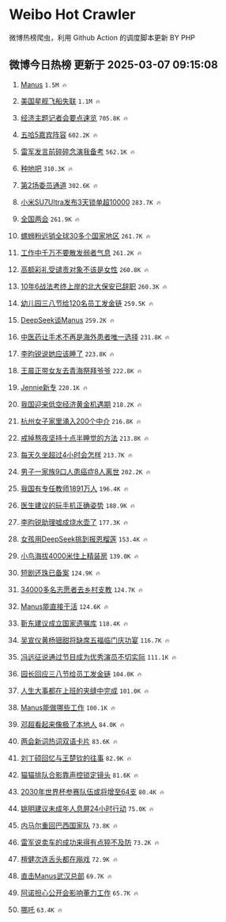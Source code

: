 # Weibo Hot Crawler 



微博热榜爬虫，利用 Github Action 的调度脚本更新 BY PHP 


## 微博今日热榜 更新于 2025-03-07 09:15:08 
1. [Manus](https://s.weibo.com/weibo?q=Manus&t=31&band_rank=1&Refer=top) `1.5M 🔥` 

1. [美国星舰飞船失联](https://s.weibo.com/weibo?q=%23%E7%BE%8E%E5%9B%BD%E6%98%9F%E8%88%B0%E9%A3%9E%E8%88%B9%E5%A4%B1%E8%81%94%23&t=31&band_rank=2&Refer=top) `1.1M 🔥` 

1. [经济主题记者会要点速览](https://s.weibo.com/weibo?q=%23%E7%BB%8F%E6%B5%8E%E4%B8%BB%E9%A2%98%E8%AE%B0%E8%80%85%E4%BC%9A%E8%A6%81%E7%82%B9%E9%80%9F%E8%A7%88%23&t=31&band_rank=3&Refer=top) `705.8K 🔥` 

1. [五哈5嘉宾阵容](https://s.weibo.com/weibo?q=%23%E4%BA%94%E5%93%885%E5%98%89%E5%AE%BE%E9%98%B5%E5%AE%B9%23&t=31&band_rank=4&Refer=top) `602.2K 🔥` 

1. [雷军发言前碎碎念演我备考](https://s.weibo.com/weibo?q=%23%E9%9B%B7%E5%86%9B%E5%8F%91%E8%A8%80%E5%89%8D%E7%A2%8E%E7%A2%8E%E5%BF%B5%E6%BC%94%E6%88%91%E5%A4%87%E8%80%83%23&t=31&band_rank=5&Refer=top) `562.1K 🔥` 

1. [种地吧](https://s.weibo.com/weibo?q=%E7%A7%8D%E5%9C%B0%E5%90%A7&t=31&band_rank=6&Refer=top) `310.3K 🔥` 

1. [第2场委员通道](https://s.weibo.com/weibo?q=%23%E7%AC%AC2%E5%9C%BA%E5%A7%94%E5%91%98%E9%80%9A%E9%81%93%23&t=31&band_rank=7&Refer=top) `302.6K 🔥` 

1. [小米SU7Ultra发布3天锁单超10000](https://s.weibo.com/weibo?q=%23%E5%B0%8F%E7%B1%B3SU7Ultra%E5%8F%91%E5%B8%833%E5%A4%A9%E9%94%81%E5%8D%95%E8%B6%8510000%23&t=31&band_rank=8&Refer=top) `283.7K 🔥` 

1. [全国两会](https://s.weibo.com/weibo?q=%23%E5%85%A8%E5%9B%BD%E4%B8%A4%E4%BC%9A%23&t=31&band_rank=9&Refer=top) `261.9K 🔥` 

1. [螺蛳粉远销全球30多个国家地区](https://s.weibo.com/weibo?q=%23%E8%9E%BA%E8%9B%B3%E7%B2%89%E8%BF%9C%E9%94%80%E5%85%A8%E7%90%8330%E5%A4%9A%E4%B8%AA%E5%9B%BD%E5%AE%B6%E5%9C%B0%E5%8C%BA%23&t=31&band_rank=10&Refer=top) `261.7K 🔥` 

1. [工作中千万不要散发弱者气息](https://s.weibo.com/weibo?q=%E5%B7%A5%E4%BD%9C%E4%B8%AD%E5%8D%83%E4%B8%87%E4%B8%8D%E8%A6%81%E6%95%A3%E5%8F%91%E5%BC%B1%E8%80%85%E6%B0%94%E6%81%AF&t=31&band_rank=11&Refer=top) `261.2K 🔥` 

1. [高额彩礼受谴责对象不该是女性](https://s.weibo.com/weibo?q=%23%E9%AB%98%E9%A2%9D%E5%BD%A9%E7%A4%BC%E5%8F%97%E8%B0%B4%E8%B4%A3%E5%AF%B9%E8%B1%A1%E4%B8%8D%E8%AF%A5%E6%98%AF%E5%A5%B3%E6%80%A7%23&t=31&band_rank=12&Refer=top) `260.8K 🔥` 

1. [10年6战法考终上岸的北大保安已辞职](https://s.weibo.com/weibo?q=%2310%E5%B9%B46%E6%88%98%E6%B3%95%E8%80%83%E7%BB%88%E4%B8%8A%E5%B2%B8%E7%9A%84%E5%8C%97%E5%A4%A7%E4%BF%9D%E5%AE%89%E5%B7%B2%E8%BE%9E%E8%81%8C%23&t=31&band_rank=13&Refer=top) `260.3K 🔥` 

1. [幼儿园三八节给120名员工发金链](https://s.weibo.com/weibo?q=%23%E5%B9%BC%E5%84%BF%E5%9B%AD%E4%B8%89%E5%85%AB%E8%8A%82%E7%BB%99120%E5%90%8D%E5%91%98%E5%B7%A5%E5%8F%91%E9%87%91%E9%93%BE%23&t=31&band_rank=14&Refer=top) `259.5K 🔥` 

1. [DeepSeek谈Manus](https://s.weibo.com/weibo?q=%23DeepSeek%E8%B0%88Manus%23&t=31&band_rank=15&Refer=top) `259.2K 🔥` 

1. [中医药让手术不再是海外患者唯一选择](https://s.weibo.com/weibo?q=%23%E4%B8%AD%E5%8C%BB%E8%8D%AF%E8%AE%A9%E6%89%8B%E6%9C%AF%E4%B8%8D%E5%86%8D%E6%98%AF%E6%B5%B7%E5%A4%96%E6%82%A3%E8%80%85%E5%94%AF%E4%B8%80%E9%80%89%E6%8B%A9%23&t=31&band_rank=16&Refer=top) `231.8K 🔥` 

1. [李昀锐说她应该睡了](https://s.weibo.com/weibo?q=%23%E6%9D%8E%E6%98%80%E9%94%90%E8%AF%B4%E5%A5%B9%E5%BA%94%E8%AF%A5%E7%9D%A1%E4%BA%86%23&t=31&band_rank=17&Refer=top) `223.8K 🔥` 

1. [王晨正带女友去青海祭拜爷爷](https://s.weibo.com/weibo?q=%23%E7%8E%8B%E6%99%A8%E6%AD%A3%E5%B8%A6%E5%A5%B3%E5%8F%8B%E5%8E%BB%E9%9D%92%E6%B5%B7%E7%A5%AD%E6%8B%9C%E7%88%B7%E7%88%B7%23&t=31&band_rank=18&Refer=top) `222.8K 🔥` 

1. [Jennie新专](https://s.weibo.com/weibo?q=Jennie%E6%96%B0%E4%B8%93&t=31&band_rank=19&Refer=top) `220.1K 🔥` 

1. [我国迎来低空经济黄金机遇期](https://s.weibo.com/weibo?q=%23%E6%88%91%E5%9B%BD%E8%BF%8E%E6%9D%A5%E4%BD%8E%E7%A9%BA%E7%BB%8F%E6%B5%8E%E9%BB%84%E9%87%91%E6%9C%BA%E9%81%87%E6%9C%9F%23&t=31&band_rank=20&Refer=top) `218.2K 🔥` 

1. [杭州女子家里涌入200个中介](https://s.weibo.com/weibo?q=%23%E6%9D%AD%E5%B7%9E%E5%A5%B3%E5%AD%90%E5%AE%B6%E9%87%8C%E6%B6%8C%E5%85%A5200%E4%B8%AA%E4%B8%AD%E4%BB%8B%23&t=31&band_rank=21&Refer=top) `216.8K 🔥` 

1. [戒掉熬夜坚持十点半睡觉的方法](https://s.weibo.com/weibo?q=%23%E6%88%92%E6%8E%89%E7%86%AC%E5%A4%9C%E5%9D%9A%E6%8C%81%E5%8D%81%E7%82%B9%E5%8D%8A%E7%9D%A1%E8%A7%89%E7%9A%84%E6%96%B9%E6%B3%95%23&t=31&band_rank=22&Refer=top) `213.8K 🔥` 

1. [每天久坐超过4小时会怎样](https://s.weibo.com/weibo?q=%23%E6%AF%8F%E5%A4%A9%E4%B9%85%E5%9D%90%E8%B6%85%E8%BF%874%E5%B0%8F%E6%97%B6%E4%BC%9A%E6%80%8E%E6%A0%B7%23&t=31&band_rank=23&Refer=top) `213.7K 🔥` 

1. [男子一家族9口人患癌症8人离世](https://s.weibo.com/weibo?q=%23%E7%94%B7%E5%AD%90%E4%B8%80%E5%AE%B6%E6%97%8F9%E5%8F%A3%E4%BA%BA%E6%82%A3%E7%99%8C%E7%97%878%E4%BA%BA%E7%A6%BB%E4%B8%96%23&t=31&band_rank=24&Refer=top) `202.2K 🔥` 

1. [我国有专任教师1891万人](https://s.weibo.com/weibo?q=%23%E6%88%91%E5%9B%BD%E6%9C%89%E4%B8%93%E4%BB%BB%E6%95%99%E5%B8%881891%E4%B8%87%E4%BA%BA%23&t=31&band_rank=25&Refer=top) `196.4K 🔥` 

1. [医生建议的玩手机正确姿势](https://s.weibo.com/weibo?q=%23%E5%8C%BB%E7%94%9F%E5%BB%BA%E8%AE%AE%E7%9A%84%E7%8E%A9%E6%89%8B%E6%9C%BA%E6%AD%A3%E7%A1%AE%E5%A7%BF%E5%8A%BF%23&t=31&band_rank=26&Refer=top) `188.9K 🔥` 

1. [李昀锐助理嘘成烧水壶了](https://s.weibo.com/weibo?q=%E6%9D%8E%E6%98%80%E9%94%90%E5%8A%A9%E7%90%86%E5%98%98%E6%88%90%E7%83%A7%E6%B0%B4%E5%A3%B6%E4%BA%86&t=31&band_rank=27&Refer=top) `177.3K 🔥` 

1. [女孩用DeepSeek挑到报恩榴莲](https://s.weibo.com/weibo?q=%23%E5%A5%B3%E5%AD%A9%E7%94%A8DeepSeek%E6%8C%91%E5%88%B0%E6%8A%A5%E6%81%A9%E6%A6%B4%E8%8E%B2%23&t=31&band_rank=28&Refer=top) `153.4K 🔥` 

1. [小鸟海拔4000米住上精装房](https://s.weibo.com/weibo?q=%23%E5%B0%8F%E9%B8%9F%E6%B5%B7%E6%8B%944000%E7%B1%B3%E4%BD%8F%E4%B8%8A%E7%B2%BE%E8%A3%85%E6%88%BF%23&t=31&band_rank=29&Refer=top) `139.0K 🔥` 

1. [短剧还珠已备案](https://s.weibo.com/weibo?q=%23%E7%9F%AD%E5%89%A7%E8%BF%98%E7%8F%A0%E5%B7%B2%E5%A4%87%E6%A1%88%23&t=31&band_rank=30&Refer=top) `124.9K 🔥` 

1. [34000多名志愿者去乡村支教](https://s.weibo.com/weibo?q=%2334000%E5%A4%9A%E5%90%8D%E5%BF%97%E6%84%BF%E8%80%85%E5%8E%BB%E4%B9%A1%E6%9D%91%E6%94%AF%E6%95%99%23&t=31&band_rank=31&Refer=top) `124.7K 🔥` 

1. [Manus能直接干活](https://s.weibo.com/weibo?q=%23Manus%E8%83%BD%E7%9B%B4%E6%8E%A5%E5%B9%B2%E6%B4%BB%23&t=31&band_rank=32&Refer=top) `124.6K 🔥` 

1. [靳东建议成立国家遗嘱库](https://s.weibo.com/weibo?q=%23%E9%9D%B3%E4%B8%9C%E5%BB%BA%E8%AE%AE%E6%88%90%E7%AB%8B%E5%9B%BD%E5%AE%B6%E9%81%97%E5%98%B1%E5%BA%93%23&t=31&band_rank=33&Refer=top) `118.4K 🔥` 

1. [吴宣仪黄杨钿甜将缺席五福临门庆功宴](https://s.weibo.com/weibo?q=%23%E5%90%B4%E5%AE%A3%E4%BB%AA%E9%BB%84%E6%9D%A8%E9%92%BF%E7%94%9C%E5%B0%86%E7%BC%BA%E5%B8%AD%E4%BA%94%E7%A6%8F%E4%B8%B4%E9%97%A8%E5%BA%86%E5%8A%9F%E5%AE%B4%23&t=31&band_rank=34&Refer=top) `116.7K 🔥` 

1. [冯远征说通过节目成为优秀演员不切实际](https://s.weibo.com/weibo?q=%23%E5%86%AF%E8%BF%9C%E5%BE%81%E8%AF%B4%E9%80%9A%E8%BF%87%E8%8A%82%E7%9B%AE%E6%88%90%E4%B8%BA%E4%BC%98%E7%A7%80%E6%BC%94%E5%91%98%E4%B8%8D%E5%88%87%E5%AE%9E%E9%99%85%23&t=31&band_rank=35&Refer=top) `111.1K 🔥` 

1. [园长回应三八节给员工发金链](https://s.weibo.com/weibo?q=%23%E5%9B%AD%E9%95%BF%E5%9B%9E%E5%BA%94%E4%B8%89%E5%85%AB%E8%8A%82%E7%BB%99%E5%91%98%E5%B7%A5%E5%8F%91%E9%87%91%E9%93%BE%23&t=31&band_rank=36&Refer=top) `104.0K 🔥` 

1. [人生大事都在上班的夹缝中完成](https://s.weibo.com/weibo?q=%E4%BA%BA%E7%94%9F%E5%A4%A7%E4%BA%8B%E9%83%BD%E5%9C%A8%E4%B8%8A%E7%8F%AD%E7%9A%84%E5%A4%B9%E7%BC%9D%E4%B8%AD%E5%AE%8C%E6%88%90&t=31&band_rank=37&Refer=top) `101.0K 🔥` 

1. [Manus能做哪些工作](https://s.weibo.com/weibo?q=%23Manus%E8%83%BD%E5%81%9A%E5%93%AA%E4%BA%9B%E5%B7%A5%E4%BD%9C%23&t=31&band_rank=38&Refer=top) `100.1K 🔥` 

1. [邓超看起来像极了本地人](https://s.weibo.com/weibo?q=%23%E9%82%93%E8%B6%85%E7%9C%8B%E8%B5%B7%E6%9D%A5%E5%83%8F%E6%9E%81%E4%BA%86%E6%9C%AC%E5%9C%B0%E4%BA%BA%23&t=31&band_rank=39&Refer=top) `84.0K 🔥` 

1. [两会新词热词双语卡片](https://s.weibo.com/weibo?q=%23%E4%B8%A4%E4%BC%9A%E6%96%B0%E8%AF%8D%E7%83%AD%E8%AF%8D%E5%8F%8C%E8%AF%AD%E5%8D%A1%E7%89%87%23&t=31&band_rank=40&Refer=top) `83.6K 🔥` 

1. [刘丁硕回忆与王楚钦的往事](https://s.weibo.com/weibo?q=%23%E5%88%98%E4%B8%81%E7%A1%95%E5%9B%9E%E5%BF%86%E4%B8%8E%E7%8E%8B%E6%A5%9A%E9%92%A6%E7%9A%84%E5%BE%80%E4%BA%8B%23&t=31&band_rank=41&Refer=top) `82.9K 🔥` 

1. [猫猫排队合影靠声控锁定镜头](https://s.weibo.com/weibo?q=%23%E7%8C%AB%E7%8C%AB%E6%8E%92%E9%98%9F%E5%90%88%E5%BD%B1%E9%9D%A0%E5%A3%B0%E6%8E%A7%E9%94%81%E5%AE%9A%E9%95%9C%E5%A4%B4%23&t=31&band_rank=42&Refer=top) `81.6K 🔥` 

1. [2030年世界杯参赛队伍或将增至64支](https://s.weibo.com/weibo?q=%232030%E5%B9%B4%E4%B8%96%E7%95%8C%E6%9D%AF%E5%8F%82%E8%B5%9B%E9%98%9F%E4%BC%8D%E6%88%96%E5%B0%86%E5%A2%9E%E8%87%B364%E6%94%AF%23&t=31&band_rank=43&Refer=top) `80.4K 🔥` 

1. [姚明建议未成年人息屏24小时行动](https://s.weibo.com/weibo?q=%23%E5%A7%9A%E6%98%8E%E5%BB%BA%E8%AE%AE%E6%9C%AA%E6%88%90%E5%B9%B4%E4%BA%BA%E6%81%AF%E5%B1%8F24%E5%B0%8F%E6%97%B6%E8%A1%8C%E5%8A%A8%23&t=31&band_rank=44&Refer=top) `75.0K 🔥` 

1. [内马尔重回巴西国家队](https://s.weibo.com/weibo?q=%23%E5%86%85%E9%A9%AC%E5%B0%94%E9%87%8D%E5%9B%9E%E5%B7%B4%E8%A5%BF%E5%9B%BD%E5%AE%B6%E9%98%9F%23&t=31&band_rank=45&Refer=top) `73.8K 🔥` 

1. [雷军说卖车的成功来得有点猝不及防](https://s.weibo.com/weibo?q=%23%E9%9B%B7%E5%86%9B%E8%AF%B4%E5%8D%96%E8%BD%A6%E7%9A%84%E6%88%90%E5%8A%9F%E6%9D%A5%E5%BE%97%E6%9C%89%E7%82%B9%E7%8C%9D%E4%B8%8D%E5%8F%8A%E9%98%B2%23&t=31&band_rank=46&Refer=top) `73.2K 🔥` 

1. [檀健次连舌头都在飚戏](https://s.weibo.com/weibo?q=%E6%AA%80%E5%81%A5%E6%AC%A1%E8%BF%9E%E8%88%8C%E5%A4%B4%E9%83%BD%E5%9C%A8%E9%A3%9A%E6%88%8F&t=31&band_rank=47&Refer=top) `72.9K 🔥` 

1. [直击Manus武汉总部](https://s.weibo.com/weibo?q=%23%E7%9B%B4%E5%87%BBManus%E6%AD%A6%E6%B1%89%E6%80%BB%E9%83%A8%23&t=31&band_rank=48&Refer=top) `69.7K 🔥` 

1. [阿诺担心公开会影响董力工作](https://s.weibo.com/weibo?q=%23%E9%98%BF%E8%AF%BA%E6%8B%85%E5%BF%83%E5%85%AC%E5%BC%80%E4%BC%9A%E5%BD%B1%E5%93%8D%E8%91%A3%E5%8A%9B%E5%B7%A5%E4%BD%9C%23&t=31&band_rank=49&Refer=top) `65.7K 🔥` 

1. [哪吒](https://s.weibo.com/weibo?q=%E5%93%AA%E5%90%92&t=31&band_rank=50&Refer=top) `63.4K 🔥` 

